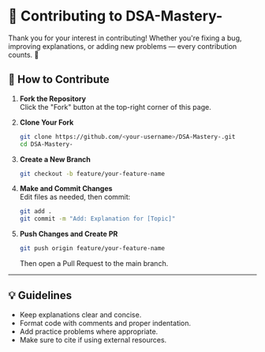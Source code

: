 # 🤝 Contributing to DSA-Mastery-

Thank you for your interest in contributing! Whether you're fixing a bug, improving explanations, or adding new problems — every contribution counts. 🚀

## 🚦 How to Contribute

1. **Fork the Repository**  
   Click the "Fork" button at the top-right corner of this page.

2. **Clone Your Fork**

   ```bash
   git clone https://github.com/<your-username>/DSA-Mastery-.git
   cd DSA-Mastery-
   ```

3. **Create a New Branch**

   ```bash
   git checkout -b feature/your-feature-name
   ```

4. **Make and Commit Changes**  
   Edit files as needed, then commit:

   ```bash
   git add .
   git commit -m "Add: Explanation for [Topic]"
   ```

5. **Push Changes and Create PR**
   ```bash
   git push origin feature/your-feature-name
   ```
   Then open a Pull Request to the main branch.

---

## 💡 Guidelines

- Keep explanations clear and concise.
- Format code with comments and proper indentation.
- Add practice problems where appropriate.
- Make sure to cite if using external resources.
